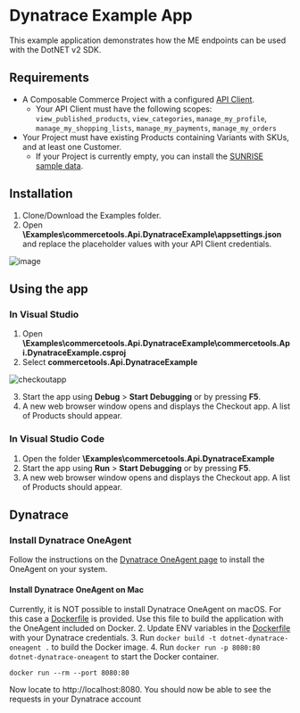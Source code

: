 # Dynatrace Example App

This example application demonstrates how the ME endpoints can be used with the DotNET v2 SDK.

## Requirements

- A Composable Commerce Project with a configured [API Client](https://docs.commercetools.com/getting-started/create-api-client#create-an-api-client).
  - Your API Client must have the following scopes: `view_published_products`, `view_categories`, `manage_my_profile`, `manage_my_shopping_lists`, `manage_my_payments`, `manage_my_orders`
- Your Project must have existing Products containing Variants with SKUs, and at least one Customer.
  - If your Project is currently empty, you can install the [SUNRISE sample data](https://github.com/commercetools/commercetools-sunrise-data).

## Installation

1. Clone/Download the Examples folder.
2. Open **\Examples\commercetools.Api.DynatraceExample\appsettings.json** and replace the placeholder values with your API Client credentials.

![image](https://user-images.githubusercontent.com/77231096/180888862-2e911f43-db94-4ae1-b2bc-479ae7e549e2.png)

## Using the app

### In Visual Studio

1. Open **\Examples\commercetools.Api.DynatraceExample\commercetools.Api.DynatraceExample.csproj**
2. Select **commercetools.Api.DynatraceExample**

![checkoutapp](https://user-images.githubusercontent.com/77231096/180888672-8045a167-6fc4-4fdb-8b11-2ea1bac10319.png)

3. Start the app using **Debug** > **Start Debugging** or by pressing **F5**.
4. A new web browser window opens and displays the Checkout app. A list of Products should appear.

### In Visual Studio Code

1. Open the folder **\Examples\commercetools.Api.DynatraceExample**
2. Start the app using **Run** > **Start Debugging** or by pressing **F5**.
3. A new web browser window opens and displays the Checkout app. A list of Products should appear.

## Dynatrace

### Install Dynatrace OneAgent
Follow the instructions on the [Dynatrace OneAgent page](https://docs.dynatrace.com/docs/setup-and-configuration/dynatrace-oneagent#tabgroup--technology-support--operating-systems) to install the OneAgent on your system.

#### Install Dynatrace OneAgent on Mac
Currently, it is NOT possible to install Dynatrace OneAgent on macOS. For this case a [Dockerfile](./Dockerfile) is provided.
Use this file to build the application with the OneAgent included on Docker.
2. Update ENV variables in the [Dockerfile](../../Dynatrace.Dockerfile) with your Dynatrace credentials.
3. Run `docker build -t dotnet-dynatrace-oneagent .` to build the Docker image.
4. Run `docker run -p 8080:80 dotnet-dynatrace-oneagent` to start the Docker container.


```shell
docker run --rm --port 8080:80
```

Now locate to http://localhost:8080. You should now be able to see the requests in your Dynatrace account